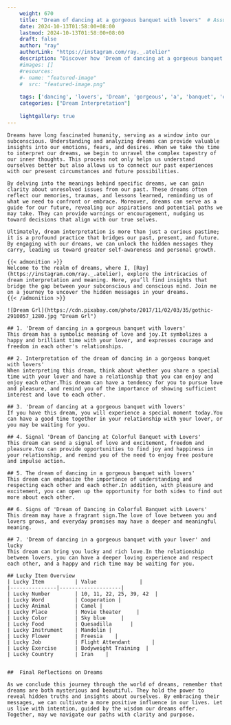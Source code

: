 ```yaml
---
    weight: 670
    title: "Dream of dancing at a gorgeous banquet with lovers"  # Assuming 'title' column exists
    date: 2024-10-13T01:58:00+08:00
    lastmod: 2024-10-13T01:58:00+08:00
    draft: false
    author: "ray"
    authorLink: "https://instagram.com/ray._.atelier"
    description: "Discover how 'Dream of dancing at a gorgeous banquet with lovers' can interpret your future and uncover its significant meanings in your life."
    #images: []
    #resources:
    #- name: "featured-image"
    #  src: "featured-image.png"
    
    tags: ['dancing', 'lovers', 'Dream', 'gorgeous', 'a', 'banquet', 'of', 'with', 'at']
    categories: ["Dream Interpretation"]
    
    lightgallery: true
---
```

    
    Dreams have long fascinated humanity, serving as a window into our subconscious. Understanding and analyzing dreams can provide valuable insights into our emotions, fears, and desires. When we take the time to interpret our dreams, we begin to unravel the complex tapestry of our inner thoughts. This process not only helps us understand ourselves better but also allows us to connect our past experiences with our present circumstances and future possibilities.
    
    By delving into the meanings behind specific dreams, we can gain clarity about unresolved issues from our past. These dreams often reflect our memories, traumas, and lessons learned, reminding us of what we need to confront or embrace. Moreover, dreams can serve as a guide for our future, revealing our aspirations and potential paths we may take. They can provide warnings or encouragement, nudging us toward decisions that align with our true selves.
    
    Ultimately, dream interpretation is more than just a curious pastime; it is a profound practice that bridges our past, present, and future. By engaging with our dreams, we can unlock the hidden messages they carry, leading us toward greater self-awareness and personal growth.
    
    {{< admonition >}}
    Welcome to the realm of dreams, where I, [Ray](https://instagram.com/ray._.atelier), explore the intricacies of dream interpretation and meaning. Here, you’ll find insights that bridge the gap between your subconscious and conscious mind. Join me on a journey to uncover the hidden messages in your dreams.
    {{< /admonition >}}
    
    ![Dream Grl](https://cdn.pixabay.com/photo/2017/11/02/03/35/gothic-2910057_1280.jpg "Dream Grl")
    
    ## 1. 'Dream of dancing in a gorgeous banquet with lovers'
    This dream has a symbolic meaning of love and joy.It symbolizes a happy and brilliant time with your lover, and expresses courage and freedom in each other's relationships.
    
    ## 2. Interpretation of the dream of dancing in a gorgeous banquet with lovers'
    When interpreting this dream, think about whether you share a special time with your lover and have a relationship that you can enjoy and enjoy each other.This dream can have a tendency for you to pursue love and pleasure, and remind you of the importance of showing sufficient interest and love to each other.
    
    ## 3. 'Dream of dancing at a gorgeous banquet with lovers'
    If you have this dream, you will experience a special moment today.You can have a good time together in your relationship with your lover, or you may be waiting for you.
    
    ## 4. Signal 'Dream of Dancing at Colorful Banquet with Lovers'
    This dream can send a signal of love and excitement, freedom and pleasure.You can provide opportunities to find joy and happiness in your relationship, and remind you of the need to enjoy free posture and impulse action.
    
    ## 5. The dream of dancing in a gorgeous banquet with lovers'
    This dream can emphasize the importance of understanding and respecting each other and each other.In addition, with pleasure and excitement, you can open up the opportunity for both sides to find out more about each other.
    
    ## 6. Signs of 'Dream of Dancing in Colorful Banquet with Lovers'
    This dream may have a fragrant sign.The love of love between you and lovers grows, and everyday promises may have a deeper and meaningful meaning.
    
    ## 7. 'Dream of dancing in a gorgeous banquet with your lover' and lucky
    This dream can bring you lucky and rich love.In the relationship between lovers, you can have a deeper loving experience and respect each other, and a happy and rich time may be waiting for you.
    
    ## Lucky Item Overview
    | Lucky Item          | Value              |
    |---------------|--------------------|
    | Lucky Number        | 10, 11, 22, 25, 39, 42  |
    | Lucky Word          | Cooperation |
    | Lucky Animal        | Camel |
    | Lucky Place         | Movie theater     |
    | Lucky Color         | Sky blue     |
    | Lucky Food          | Quesadilla      |
    | Lucky Instrument    | Mandolin |
    | Lucky Flower        | Freesia    |
    | Lucky Job           | Flight Attendant       |
    | Lucky Exercise      | Bodyweight Training  |
    | Lucky Country       | Iran    |
    
    
    ##  Final Reflections on Dreams
    
    As we conclude this journey through the world of dreams, remember that dreams are both mysterious and beautiful. They hold the power to reveal hidden truths and insights about ourselves. By embracing their messages, we can cultivate a more positive influence in our lives. Let us live with intention, guided by the wisdom our dreams offer. Together, may we navigate our paths with clarity and purpose.
    